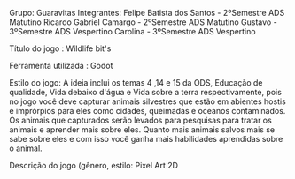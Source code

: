 Grupo: Guaravitas
Integrantes:
  Felipe Batista dos Santos - 2ºSemestre ADS Matutino
  Ricardo Gabriel Camargo - 2ºSemestre ADS Matutino
  Gustavo - 3ºSemestre ADS Vespertino
  Carolina - 3ºSemestre ADS Vespertino
  
Título do jogo : Wildlife bit's

Ferramenta utilizada : Godot

Estilo do jogo: A ideia inclui os temas 4 ,14 e 15  da ODS, Educação de qualidade, Vida debaixo d'água e Vida sobre a terra respectivamente, pois no jogo você deve capturar animais silvestres que estão em abientes hostis e     imprórpios para eles como cidades, queimadas e oceanos contaminados. Os animais que capturados serão levados para pesquisas para tratar os animais e aprender mais sobre eles. Quanto mais animais salvos mais se sabe sobre     eles e com isso você ganha mais habilidades aprendidas sobre o animal.

Descrição do jogo (gênero, estilo: Pixel Art 2D
    
